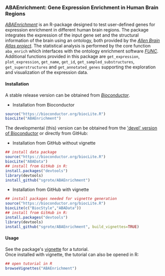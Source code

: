 ### ABAEnrichment: Gene Expression Enrichment in Human Brain Regions 

[_ABAEnrichment_](https://www.bioconductor.org/packages/release/bioc/html/ABAEnrichment.html)
is an R-package designed to test user-defined genes for expression enrichment in different human brain regions.
The package integrates the expression of the input gene set and the structural information of the brain using an ontology, both provided by the [_Allen Brain Atlas project_](http://www.brain-map.org/).
The statistical analysis is performed by the core function `aba_enrich` which interfaces with the ontology enrichment software [_FUNC_](https://www.ncbi.nlm.nih.gov/pmc/articles/PMC1800870/).
Additional functions provided in this package are `get_expression`, `plot_expression`, `get_name`, `get_id`, `get_sampled_substructures`, `get_superstructures` and `get_annotated_genes` supporting the exploration and visualization of the expression data.

#### Installation
A stable release version can be obtained from [_Bioconductor_](https://www.bioconductor.org/packages/release/bioc/html/ABAEnrichment.html).

+ Installation from Bioconductor
```r
source("https://bioconductor.org/biocLite.R")
biocLite("ABAEnrichment")
```

The developmental (this) version can be obtained from the ['devel' version of Bioconductor](https://bioconductor.org/developers/how-to/useDevel/) or directly from
GitHub:

+ Installation from GitHub without vignette
```r
## install data package
source("https://bioconductor.org/biocLite.R")
biocLite("ABAData")
## install from GitHub in R:
install.packages("devtools")
library(devtools)
install_github("sgrote/ABAEnrichment")
```

+ Installation from GitHub with vignette
```r
## install packages needed for vignette generation
source("https://bioconductor.org/biocLite.R")
biocLite(c("BiocStyle","ABAData"))
## install from GitHub in R:
install.packages("devtools")
library(devtools)
install_github("sgrote/ABAEnrichment", build_vignettes=TRUE)
```

#### Usage  
See the package's [vignette](https://www.bioconductor.org/packages/release/bioc/vignettes/ABAEnrichment/inst/doc/ABAEnrichment.html) for a tutorial.  
Once installed with vignette, the tutorial can also be opened in R:
```r
## open tutorial in R
browseVignettes("ABAEnrichment")
```
